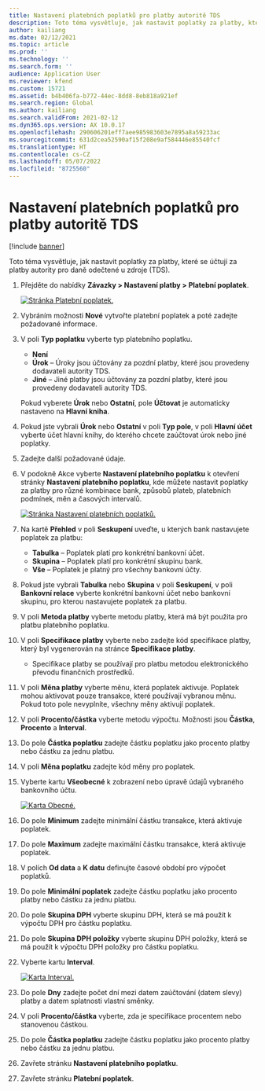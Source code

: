 ```yaml
---
title: Nastavení platebních poplatků pro platby autoritě TDS
description: Toto téma vysvětluje, jak nastavit poplatky za platby, které se účtují za platby autority pro daně odečtené u zdroje (TDS).
author: kailiang
ms.date: 02/12/2021
ms.topic: article
ms.prod: ''
ms.technology: ''
ms.search.form: ''
audience: Application User
ms.reviewer: kfend
ms.custom: 15721
ms.assetid: b4b406fa-b772-44ec-8dd8-8eb818a921ef
ms.search.region: Global
ms.author: kailiang
ms.search.validFrom: 2021-02-12
ms.dyn365.ops.version: AX 10.0.17
ms.openlocfilehash: 290606201eff7aee985983603e7895a8a59233ac
ms.sourcegitcommit: 631d2cea52590af15f208e9af584446e85540fcf
ms.translationtype: HT
ms.contentlocale: cs-CZ
ms.lasthandoff: 05/07/2022
ms.locfileid: "8725560"
---
```

# <a name="set-up-payment-fees-for-tds-authority-payments"></a>Nastavení platebních poplatků pro platby autoritě TDS

[!include [banner](../includes/banner.md)]

Toto téma vysvětluje, jak nastavit poplatky za platby, které se účtují za platby autority pro daně odečtené u zdroje (TDS).

1. Přejděte do nabídky **Závazky \> Nastavení platby \> Platební poplatek**.

    [![Stránka Platební poplatek.](./media/apac-ind-TDS-28.png)](./media/apac-ind-TDS-28.png)

2. Vybráním možnosti **Nové** vytvořte platební poplatek a poté zadejte požadované informace.
3. V poli **Typ poplatku** vyberte typ platebního poplatku.

    - **Není**
    - **Úrok** – Úroky jsou účtovány za pozdní platby, které jsou provedeny dodavateli autority TDS.
    - **Jiné** – Jiné platby jsou účtovány za pozdní platby, které jsou provedeny dodavateli autority TDS.

    Pokud vyberete **Úrok** nebo **Ostatní**, pole **Účtovat** je automaticky nastaveno na **Hlavní kniha**.

4. Pokud jste vybrali **Úrok** nebo **Ostatní** v poli **Typ pole**, v poli **Hlavní účet** vyberte účet hlavní knihy, do kterého chcete zaúčtovat úrok nebo jiné poplatky.
5. Zadejte další požadované údaje.
6. V podokně Akce vyberte **Nastavení platebního poplatku** k otevření stránky **Nastavení platebního poplatku**, kde můžete nastavit poplatky za platby pro různé kombinace bank, způsobů plateb, platebních podmínek, měn a časových intervalů.

    [![Stránka Nastavení platebních poplatků.](./media/apac-ind-TDS-21.png)](./media/apac-ind-TDS-21.png)

7. Na kartě **Přehled** v poli **Seskupení** uveďte, u kterých bank nastavujete poplatek za platbu:

    - **Tabulka** – Poplatek platí pro konkrétní bankovní účet.
    - **Skupina** – Poplatek platí pro konkrétní skupinu bank.
    - **Vše** – Poplatek je platný pro všechny bankovní účty.

8. Pokud jste vybrali **Tabulka** nebo **Skupina** v poli **Seskupení**, v poli **Bankovní relace** vyberte konkrétní bankovní účet nebo bankovní skupinu, pro kterou nastavujete poplatek za platbu.
9. V poli **Metoda platby** vyberte metodu platby, která má být použita pro platbu platebního poplatku.
10. V poli **Specifikace platby** vyberte nebo zadejte kód specifikace platby, který byl vygenerován na stránce **Specifikace platby**.
    - Specifikace platby se používají pro platbu metodou elektronického převodu finančních prostředků.
12. V poli **Měna platby** vyberte měnu, která poplatek aktivuje. Poplatek mohou aktivovat pouze transakce, které používají vybranou měnu. Pokud toto pole nevyplníte, všechny měny aktivují poplatek.
13. V poli **Procento/částka** vyberte metodu výpočtu. Možnosti jsou **Částka**, **Procento** a **Interval**.
14. Do pole **Částka poplatku** zadejte částku poplatku jako procento platby nebo částku za jednu platbu.
15. V poli **Měna poplatku** zadejte kód měny pro poplatek.
16. Vyberte kartu **Všeobecné** k zobrazení nebo úpravě údajů vybraného bankovního účtu.

    [![Karta Obecné.](./media/apac-ind-TDS-22.png)](./media/apac-ind-TDS-22.png)

16. Do pole **Minimum** zadejte minimální částku transakce, která aktivuje poplatek.
17. Do pole **Maximum** zadejte maximální částku transakce, která aktivuje poplatek.
18. V polích **Od data** a **K datu** definujte časové období pro výpočet poplatků.
19. Do pole **Minimální poplatek** zadejte částku poplatku jako procento platby nebo částku za jednu platbu.
20. Do pole **Skupina DPH** vyberte skupinu DPH, která se má použít k výpočtu DPH pro částku poplatku.
21. Do pole **Skupina DPH položky** vyberte skupinu DPH položky, která se má použít k výpočtu DPH položky pro částku poplatku.
22. Vyberte kartu **Interval**. 

    [![Karta Interval.](./media/apac-ind-TDS-23.png)](./media/apac-ind-TDS-23.png)

23. Do pole **Dny** zadejte počet dní mezi datem zaúčtování (datem slevy) platby a datem splatnosti vlastní směnky.
24. V poli **Procento/částka** vyberte, zda je specifikace procentem nebo stanovenou částkou.
25. Do pole **Částka poplatku** zadejte částku poplatku jako procento platby nebo částku za jednu platbu.
26. Zavřete stránku **Nastavení platebního poplatku**.
27. Zavřete stránku **Platební poplatek**.

